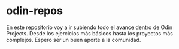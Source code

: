 # odin-repos
En este repositorio voy a ir subiendo todo el avance dentro de Odin Projects.
Desde los ejercicios más básicos hasta los proyectos más complejos.
Espero ser un buen aporte a la comunidad. 
